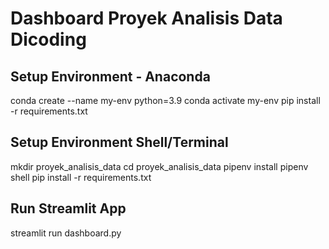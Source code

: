 # Dashboard Proyek Analisis Data Dicoding

## Setup Environment - Anaconda
conda create --name my-env python=3.9
conda activate my-env
pip install -r requirements.txt

## Setup Environment Shell/Terminal
mkdir proyek_analisis_data
cd proyek_analisis_data
pipenv install
pipenv shell
pip install -r requirements.txt

## Run Streamlit App
streamlit run dashboard.py
